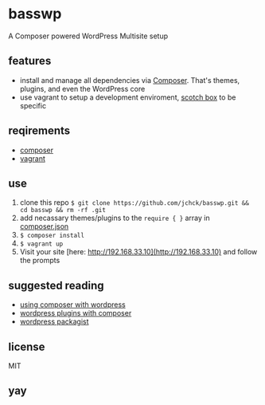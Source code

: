 # basswp
A Composer powered WordPress Multisite setup

## features
* install and manage all dependencies via [Composer](https://getcomposer.org/). That's themes, plugins, and even the WordPress core
* use vagrant to setup a development enviroment, [scotch box](https://box.scotch.io/) to be specific

## reqirements
* [composer](https://getcomposer.org)
* [vagrant](https://www.vagrantup.com/)

## use
1. clone this repo `$ git clone https://github.com/jchck/basswp.git && cd basswp && rm -rf .git`
2. add necassary themes/plugins to the `require { }` array in [composer.json](basswp/composer.json)
3. `$ composer install`
4. `$ vagrant up`
5. Visit your site [here: http://192.168.33.10](http://192.168.33.10) and follow the prompts

## suggested reading
* [using composer with wordpress](https://roots.io/using-composer-with-wordpress)
* [wordpress plugins with composer](https://roots.io/wordpress-plugins-with-composer)
* [wordpress packagist](https://wpackagist.org)

## license
MIT

## yay
 